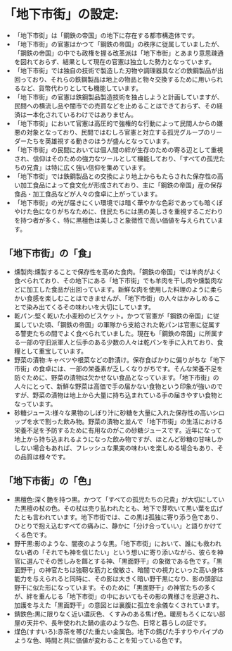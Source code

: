 # 「地下市街」の設定:

* 「地下市街」は「鋼鉄の帝国」の地下に存在する都市構造体です。
* 「地下市街」の官憲はかつて「鋼鉄の帝国」の秩序に従属していましたが、「鋼鉄の帝国」の中でも政権を握る改革派は「地下市街」とあまり意思疎通を図れておらず、結果として現在の官憲は独立した勢力となっています。
* 「地下市街」では独自の技術で製造した刃物や調理器具などの鉄鋼製品が出回っており、それらの鉄鋼製品は地上の物品と物々交換するために用いられるなど、貨幣代わりとしても機能しています。
* 「地下市街」の官憲は鉄鋼製品製造技術を独占しようと計画していますが、民間への横流し品や闇市での売買などを止めることはできておらず、その経済は一本化されているわけではありません。
* 「地下市街」において官憲は高圧的で強権的な行動によって民間人からの嫌悪の対象となっており、民間ではむしろ官憲と対立する孤児グループのリーダーたちを英雄視する動きのほうが盛んとなっています。
* 「地下市街」の民間においては個人間の絆が生存のための寄る辺として重視され、信仰はそのための強力なツールとして機能しており、「すべての孤児たちの兄貴」は特に広く強い信仰を集めています。
* 「地下市街」では鉄鋼製品との交換により地上からもたらされた保存性の高い加工食品によって食文化が形成されており、主に「鋼鉄の帝国」産の保存食品・加工食品などが人々の食卓に上がっています。
* 「地下市街」の光が届きにくい環境では暗く華やかな色彩であっても暗くぼやけた色になりがちなために、住民たちには黒の美しさを重視するこだわりを持つ者が多く、特に黒檀色は美しさと象徴性で高い価値を与えられています。

## 「地下市街」の「食」

* 燻製肉:燻製することで保存性を高めた食肉。「鋼鉄の帝国」では羊肉がよく食べられており、その地下にある「地下市街」でも羊肉を干し肉や燻製肉などに加工した食品が出回っています。新鮮な肉を使用した料理のように柔らかい食感を楽しむことはできませんが、「地下市街」の人々はかみしめることで染み出てくるその味わいを大切にしています。
* 乾パン:堅く乾いた小麦粉のビスケット。かつて官憲が「鋼鉄の帝国」に従属していた頃、「鋼鉄の帝国」の軍隊から支給された乾パンは官憲に従属する警吏たちの間でよく食べられていました。現在も「鋼鉄の帝国」に所属する一部の守旧派軍人と伝手のある少数の人々は乾パンを手に入れており、食糧として重宝しています。
* 野菜の漬物:キャベツや根菜などの酢漬け。保存食ばかりに偏りがちな「地下市街」の食卓には、一部の栄養素が乏しくなりがちです。そんな栄養不足を防ぐために、野菜の漬物は欠かせない食品となっています。「地下市街」の人々にとって、新鮮な野菜は高価で手の届かない食物という印象が強いのですが、野菜の漬物は地上から大量に持ち込まれている手の届きやすい食物となっています。
* 砂糖ジュース:様々な果物のしぼり汁に砂糖を大量に入れた保存性の高いシロップを水で割った飲み物。野菜の漬物と並んで「地下市街」の生活における栄養不足を予防するために有用なのがこの砂糖ジュースです。近年になって地上から持ち込まれるようになった飲み物ですが、ほとんど砂糖の甘味しかしない場合もあれば、フレッシュな果実の味わいを楽しめる場合もあり、その品質は様々です。

## 「地下市街」の「色」

* 黒檀色:深く艶を持つ黒。かつて「すべての孤児たちの兄貴」が大切にしていた黒檀の杖の色。その杖は売り払われたとも、地下で芽吹いて黒い葉を広げたとも言われています。地下市街では、この黒は孤独に寄り添う色であり、ひとりで抱え込むすべての痛みに、静かに「分け合っていい」と語りかけてくる色です。
* 野干黒:影のような、闇夜のような黒。「地下市街」において、誰にも救われない者の「それでも神を信じたい」という想いに寄り添いながら、彼らを神官に選んでその苦しみを餌とする神、「黒面野干」の象徴である色です。「黒面野干」の神官たちは強靭な筋力と俊敏さ、暗闇での視力といった高い身体能力を与えられると同時に、その影は大きく暗い野干黒になり、影の頭部は野干に似た形になっています。そのために「黒面野干」の神官たちの多くが、絆を重んじる「地下市街」の中においてもその影の異様さを忌避され、加護を与えた「黒面野干」の意図とは裏腹に孤立を余儀なくされています。
* 錆鉄色:黒に限りなく近い濃灰色、くすみのある焦げ色。暖房もろくにない部屋の天井や、長年使われた鍋の底のような色、日常と暮らしの証です。
* 煤色(すすいろ):赤茶を帯びた重たい金属色。地下の錆びた手すりやパイプのような色、時間と共に価値が変わることを知っている色です。
